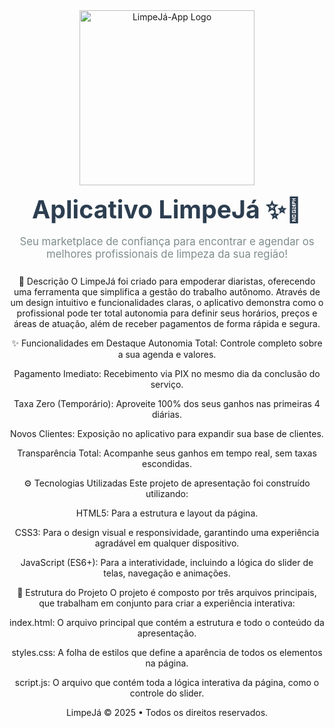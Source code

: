 <div align="center">
<img src="https://drive.google.com/uc?id=1PkFFe5bAEVf-x-nPD3BMO21gptKfFosu" alt="LimpeJá-App Logo" width="280">
<br/>
<h1 style="color: #2c3e50; font-size: 2.8em; margin-top: 15px; margin-bottom: 10px;">Aplicativo LimpeJá ✨🧹</h1>

<p style="color: #7f8c8d; font-size: 1.2em; margin-bottom: 25px;">Seu marketplace de confiança para encontrar e agendar os melhores profissionais de limpeza da sua região!</p>

<p estilo="margem-inferior: 30px;">

📝 Descrição
O LimpeJá foi criado para empoderar diaristas, oferecendo uma ferramenta que simplifica a gestão do trabalho autônomo. Através de um design intuitivo e funcionalidades claras, o aplicativo demonstra como o profissional pode ter total autonomia para definir seus horários, preços e áreas de atuação, além de receber pagamentos de forma rápida e segura.

✨ Funcionalidades em Destaque
Autonomia Total: Controle completo sobre a sua agenda e valores.

Pagamento Imediato: Recebimento via PIX no mesmo dia da conclusão do serviço.

Taxa Zero (Temporário): Aproveite 100% dos seus ganhos nas primeiras 4 diárias.

Novos Clientes: Exposição no aplicativo para expandir sua base de clientes.

Transparência Total: Acompanhe seus ganhos em tempo real, sem taxas escondidas.

⚙️ Tecnologias Utilizadas
Este projeto de apresentação foi construído utilizando:

HTML5: Para a estrutura e layout da página.

CSS3: Para o design visual e responsividade, garantindo uma experiência agradável em qualquer dispositivo.

JavaScript (ES6+): Para a interatividade, incluindo a lógica do slider de telas, navegação e animações.

🚀 Estrutura do Projeto
O projeto é composto por três arquivos principais, que trabalham em conjunto para criar a experiência interativa:

index.html: O arquivo principal que contém a estrutura e todo o conteúdo da apresentação.

styles.css: A folha de estilos que define a aparência de todos os elementos na página.

script.js: O arquivo que contém toda a lógica interativa da página, como o controle do slider.

<div align="center">
<p>LimpeJá © 2025 • Todos os direitos reservados.</p>
</div>